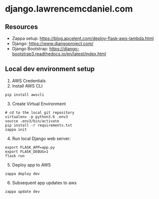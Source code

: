 # django.lawrencemcdaniel.com


## Resources
* Zappa setup: https://blog.apcelent.com/deploy-flask-aws-lambda.html
* Django: https://www.djangoproject.com/
* Django Bootstrap: https://django-bootstrap3.readthedocs.io/en/latest/index.html



## Local dev environment setup
1. AWS Credentials
2. Install AWS CLI
```
pip install awscli
```
3. Create Virtual Environment
```
# cd to the local git repository
virtualenv -p python3.6 .env3
source .env3/bin/activate
pip install -r requirements.txt
zappa init
```

4. Run local Django web server:
```
export FLASK_APP=app.py
export FLASK_DEBUG=1
flask run
```
5. Deploy app to AWS
```
zappa deploy dev
```

6. Subsequent app updates to aws
```
zappa update dev
```
